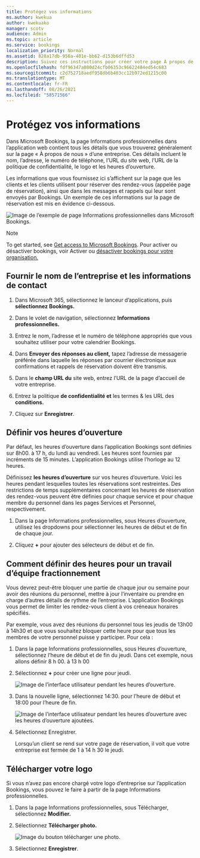 ```yaml
---
title: Protégez vos informations
ms.author: kwekua
author: kwekuako
manager: scotv
audience: Admin
ms.topic: article
ms.service: bookings
localization_priority: Normal
ms.assetid: 828a17db-956a-401e-bb62-d153b6dffd53
description: Suivez ces instructions pour créer votre page À propos de nous, y compris le nom de l’entreprise, l’adresse, le numéro de téléphone, l’URL du site web, le logo et les heures d’ouverture dans Microsoft Bookings.
ms.openlocfilehash: fdf96347a080d24cfb06353c96622484ed54c683
ms.sourcegitcommit: c2d752718aedf958db6b403cc12b972ed1215c00
ms.translationtype: MT
ms.contentlocale: fr-FR
ms.lasthandoff: 08/26/2021
ms.locfileid: "58571566"
---
```

# <a name="enter-your-business-information"></a>Protégez vos informations

Dans Microsoft Bookings, la page Informations professionnelles dans l’application web contient tous les détails que vous trouverez généralement sur la page « À propos de nous » d’une entreprise. Ces détails incluent le nom, l’adresse, le numéro de téléphone, l’URL du site web, l’URL de la politique de confidentialité, le logo et les heures d’ouverture.

Les informations que vous fournissez ici s’affichent sur la page que les clients et les clients utilisent pour réserver des rendez-vous (appelée page de réservation), ainsi que dans les messages et rappels qui leur sont envoyés par Bookings. Un exemple de ces informations sur la page de réservation est mis en évidence ci-dessous.

   ![Image de l’exemple de page Informations professionnelles dans Microsoft Bookings.](../media/bookings-business-info.png)

> [!NOTE]
> To get started, see [Get access to Microsoft Bookings](get-access.md). Pour activer ou désactiver bookings, voir Activer ou [désactiver bookings pour votre organisation.](turn-bookings-on-or-off.md)

## <a name="provide-business-name-and-contact-information"></a>Fournir le nom de l’entreprise et les informations de contact

1. Dans Microsoft 365, sélectionnez le lanceur d’applications, puis **sélectionnez Bookings.**

1. Dans le volet de navigation, sélectionnez **Informations professionnelles.**

1. Entrez le nom, l’adresse et le numéro de téléphone appropriés que vous souhaitez utiliser pour votre calendrier Bookings.

1. Dans **Envoyer des réponses au client,** tapez l’adresse de messagerie préférée dans laquelle les réponses par courrier électronique aux confirmations et rappels de réservation doivent être transmis.

1. Dans le **champ URL du** site web, entrez l’URL de la page d’accueil de votre entreprise.

1. Entrez la politique **de confidentialité et** les termes & les URL des **conditions.**

1. Cliquez sur **Enregistrer**.

## <a name="set-your-business-hours"></a>Définir vos heures d’ouverture

Par défaut, les heures d’ouverture dans l’application Bookings sont définies sur 8h00. à 17 h, du lundi au vendredi. Les heures sont fournies par incréments de 15 minutes. L’application Bookings utilise l’horloge au 12 heures.

Définissez **les heures d’ouverture** sur vos heures d’ouverture. Voici les heures pendant lesquelles toutes les réservations sont restreintes. Des restrictions de temps supplémentaires concernant les heures de réservation des rendez-vous peuvent être définies pour chaque service et pour chaque membre du personnel dans les pages Services et Personnel, respectivement.

1. Dans la page Informations professionnelles, sous Heures d’ouverture, utilisez les dropdowns pour sélectionner les heures de début et de fin de chaque jour.

1. Cliquez **+** pour ajouter des sélecteurs de début et de fin.

## <a name="how-to-set-hours-for-a-split-shift"></a>Comment définir des heures pour un travail d’équipe fractionnement

Vous devrez peut-être bloquer une partie de chaque jour ou semaine pour avoir des réunions du personnel, mettre à jour l’inventaire ou prendre en charge d’autres détails de rythme de l’entreprise. L’application Bookings vous permet de limiter les rendez-vous client à vos créneaux horaires spécifiés.

Par exemple, vous avez des réunions du personnel tous les jeudis de 13h00 à 14h30 et que vous souhaitez bloquer cette heure pour que tous les membres de votre personnel puisse y participer. Pour cela :

1. Dans la page Informations professionnelles, sous Heures d’ouverture, sélectionnez l’heure de début et de fin du jeudi. Dans cet exemple, nous allons définir 8 h 00. à 13 h 00

1. Sélectionnez **+** pour créer une ligne pour jeudi.

   ![Image de l’interface utilisateur pendant les heures d’ouverture.](../media/bookings-split-shift.png)

1. Dans la nouvelle ligne, sélectionnez 14:30. pour l’heure de début et 18:00 pour l’heure de fin.

   ![Image de l’interface utilisateur pendant les heures d’ouverture avec les heures d’ouverture ajoutées.](../media/bookings-split-shift-hours.png)

1. Sélectionnez Enregistrer.

    Lorsqu’un client se rend sur votre page de réservation, il voit que votre entreprise est fermée de 1 à 14 h 30 le jeudi.

## <a name="upload-your-logo"></a>Télécharger votre logo

Si vous n’avez pas encore chargé votre logo d’entreprise sur l’application Bookings, vous pouvez le faire à partir de la page Informations professionnelles.

1. Dans la page Informations professionnelles, sous Télécharger, sélectionnez **Modifier.**

1. Sélectionnez **Télécharger photo.**

   ![Image du bouton télécharger une photo.](../media/bookings-upload-photo.png)

1. Sélectionnez **Enregistrer**.
